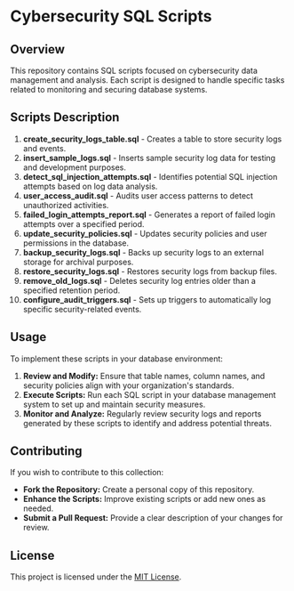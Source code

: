 # Cybersecurity SQL Scripts

## Overview

This repository contains SQL scripts focused on cybersecurity data management and analysis. Each script is designed to handle specific tasks related to monitoring and securing database systems.

## Scripts Description

1. **create_security_logs_table.sql** - Creates a table to store security logs and events.
2. **insert_sample_logs.sql** - Inserts sample security log data for testing and development purposes.
3. **detect_sql_injection_attempts.sql** - Identifies potential SQL injection attempts based on log data analysis.
4. **user_access_audit.sql** - Audits user access patterns to detect unauthorized activities.
5. **failed_login_attempts_report.sql** - Generates a report of failed login attempts over a specified period.
6. **update_security_policies.sql** - Updates security policies and user permissions in the database.
7. **backup_security_logs.sql** - Backs up security logs to an external storage for archival purposes.
8. **restore_security_logs.sql** - Restores security logs from backup files.
9. **remove_old_logs.sql** - Deletes security log entries older than a specified retention period.
10. **configure_audit_triggers.sql** - Sets up triggers to automatically log specific security-related events.

## Usage

To implement these scripts in your database environment:

1. **Review and Modify:** Ensure that table names, column names, and security policies align with your organization's standards.
2. **Execute Scripts:** Run each SQL script in your database management system to set up and maintain security measures.
3. **Monitor and Analyze:** Regularly review security logs and reports generated by these scripts to identify and address potential threats.

## Contributing

If you wish to contribute to this collection:

- **Fork the Repository:** Create a personal copy of this repository.
- **Enhance the Scripts:** Improve existing scripts or add new ones as needed.
- **Submit a Pull Request:** Provide a clear description of your changes for review.

## License

This project is licensed under the [MIT License](./LICENSE).
